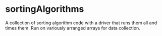 # sortingAlgorithms
A collection of sorting algorithm code with a driver that runs them all and times them. Run on variously arranged arrays for data collection.
